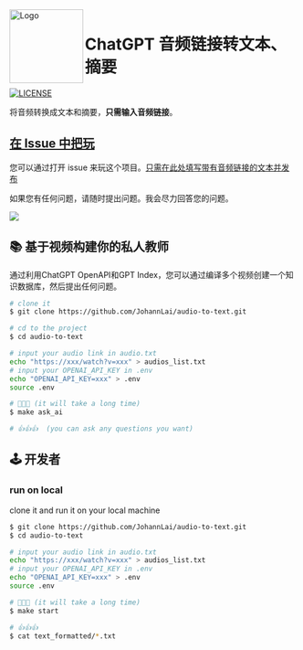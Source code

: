<img height="129" align="left" src="https://user-images.githubusercontent.com/10769405/223718552-d6bbf8a5-0eba-486b-9619-64e27d690435.png" alt="Logo">

# ChatGPT 音频链接转文本、摘要

[![LICENSE](https://img.shields.io/github/license/JohannLai/audio-to-text)](https://github.com/JohannLai/audio-to-text/blob/main/LICENSE)

将音频转换成文本和摘要，**只需输入音频链接**。

## [在 Issue 中把玩](https://github.com/JohannLai/audio-to-text/issues/new?assignees=&labels=&template=%F0%9F%8E%AC-auto-convert-video-links-to-text-and-summary-%F0%9F%93%9D.md&title=%5B%F0%9F%8E%AC+Auto-Convert%5D)

您可以通过打开 issue 来玩这个项目。[只需在此处填写带有音频链接的文本并发布](https://github.com/JohannLai/audio-to-text/issues/new?assignees=&labels=&template=%F0%9F%8E%AC-auto-convert-video-links-to-text-and-summary-%F0%9F%93%9D.md&title=%5B%F0%9F%8E%AC+Auto-Convert%5D)

如果您有任何问题，请随时提出问题。我会尽力回答您的问题。

<a href="https://www.buymeacoffee.com/johannli"><img src="https://img.buymeacoffee.com/button-api/?text=Buy me a coffee&emoji=&slug=johannli&button_colour=FFDD00&font_colour=000000&font_family=Poppins&outline_colour=000000&coffee_colour=ffffff" /></a>


## 📚 基于视频构建你的私人教师 

通过利用ChatGPT OpenAPI和GPT Index，您可以通过编译多个视频创建一个知识数据库，然后提出任何问题。

```bash
# clone it
$ git clone https://github.com/JohannLai/audio-to-text.git

# cd to the project
$ cd audio-to-text

# input your audio link in audio.txt
echo "https://xxx/watch?v=xxx" > audios_list.txt
# input your OPENAI_API_KEY in .env
echo "OPENAI_API_KEY=xxx" > .env
source .env

# 🙏🙏🙏 (it will take a long time)
$ make ask_ai

# 👍👍👍  (you can ask any questions you want)
```


## 🕹️ 开发者

### run on local
clone it and run it on your local machine

```bash
$ git clone https://github.com/JohannLai/audio-to-text.git
$ cd audio-to-text

# input your audio link in audio.txt
echo "https://xxx/watch?v=xxx" > audios_list.txt
# input your OPENAI_API_KEY in .env
echo "OPENAI_API_KEY=xxx" > .env
source .env

# 🙏🙏🙏 (it will take a long time)
$ make start

# 👍👍👍
$ cat text_formatted/*.txt
```
